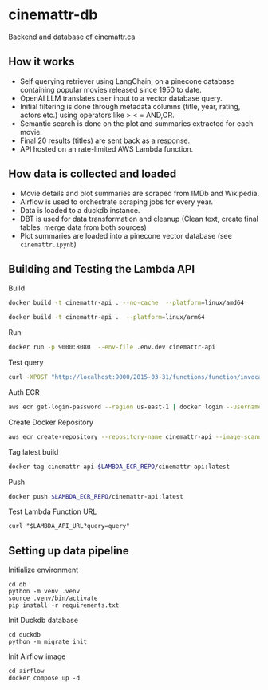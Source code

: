 # cinemattr-db

Backend and database of cinemattr.ca

## How it works
- Self querying retriever using LangChain, on a pinecone database containing popular movies released since 1950 to date.
- OpenAI LLM translates user input to a vector database query.
- Initial filtering is done through metadata columns (title, year, rating, actors etc.) using operators like > < = AND,OR.
- Semantic search is done on the plot and summaries extracted for each movie.
- Final 20 results (titles) are sent back as a response.
- API hosted on an rate-limited AWS Lambda function.

## How data is collected and loaded
- Movie details and plot summaries are scraped from IMDb and Wikipedia.
- Airflow is used to orchestrate scraping jobs for every year.
- Data is loaded to a duckdb instance.
- DBT is used for data transformation and cleanup (Clean text, create final tables, merge data from both sources)
- Plot summaries are loaded into a pinecone vector database (see `cinemattr.ipynb`)

## Building and Testing the Lambda API

Build
```bash
docker build -t cinemattr-api . --no-cache  --platform=linux/amd64
```

```bash
docker build -t cinemattr-api .  --platform=linux/arm64
```

Run
```bash
docker run -p 9000:8080  --env-file .env.dev cinemattr-api
```
Test query
```bash
curl -XPOST "http://localhost:9000/2015-03-31/functions/function/invocations" -d '{"query": "owen wilson wow"}'
```

Auth ECR
```bash
aws ecr get-login-password --region us-east-1 | docker login --username AWS --password-stdin $LAMBDA_ECR_REPO
```

Create Docker Repository
```bash
aws ecr create-repository --repository-name cinemattr-api --image-scanning-configuration scanOnPush=true --image-tag-mutability MUTABLE  --region us-east-1 
```

Tag latest build
```bash
docker tag cinemattr-api $LAMBDA_ECR_REPO/cinemattr-api:latest
```

Push
```bash
docker push $LAMBDA_ECR_REPO/cinemattr-api:latest
```

Test Lambda Function URL
```
curl "$LAMBDA_API_URL?query=query"
```



## Setting up data pipeline

Initialize environment
```
cd db
python -m venv .venv
source .venv/bin/activate
pip install -r requirements.txt
```

Init Duckdb database
```
cd duckdb
python -m migrate init
```

Init Airflow image
```
cd airflow
docker compose up -d
```
